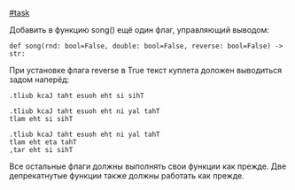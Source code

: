 [#task]()

Добавить в функцию song() ещё один флаг, управляющий выводом:

    def song(rnd: bool=False, double: bool=False, reverse: bool=False) -> str:

При установке флага reverse в True текст куплета доложен выводиться задом наперёд:

    .tliub kcaJ taht esuoh eht si sihT

    .tliub kcaJ taht esuoh eht ni yal tahT
    tlam eht si sihT

    .tliub kcaJ taht esuoh eht ni yal tahT
    tlam eht eta tahT
    ,tar eht si sihT

Все остальные флаги должны выполнять свои функции как прежде. Две депрекатнутые функции также должны работать как прежде.